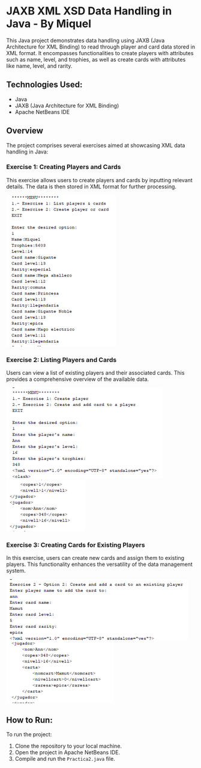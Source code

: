 # JAXB XML XSD Data Handling in Java - By  Miquel

This Java project demonstrates data handling using JAXB (Java Architecture for XML Binding) to read through player and card data stored in XML format. It encompasses functionalities to create players with attributes such as name, level, and trophies, as well as create cards with attributes like name, level, and rarity.

## Technologies Used:

- Java
- JAXB (Java Architecture for XML Binding)
- Apache NetBeans IDE

## Overview

The project comprises several exercises aimed at showcasing XML data handling in Java:

### Exercise 1: Creating Players and Cards

This exercise allows users to create players and cards by inputting relevant details. The data is then stored in XML format for further processing.

![List Players and Cards Screenshot](/Images/ListPlayers&Cards.png)

### Exercise 2: Listing Players and Cards

Users can view a list of existing players and their associated cards. This provides a comprehensive overview of the available data.

![Create Player and Card Screenshot](/Images/CreatePlayer.png)
![Player Created Screenshot](/Images/PlayerCreated.png)

### Exercise 3: Creating Cards for Existing Players

In this exercise, users can create new cards and assign them to existing players. This functionality enhances the versatility of the data management system.

![Create Card Screenshot](/Images/AddingCard.png)
![Create Card Screenshot](/Images/CreateCard.png)

## How to Run:

To run the project:

1. Clone the repository to your local machine.
2. Open the project in Apache NetBeans IDE.
3. Compile and run the `Practica2.java` file.

